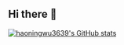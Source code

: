 ## Hi there 👋

[![haoningwu3639's GitHub stats](https://github-readme-stats.vercel.app/api?username=haoningwu3639)](https://github.com/anuraghazra/github-readme-stats)

<!--
**haoningwu3639/haoningwu3639** is a ✨ _special_ ✨ repository because its `README.md` (this file) appears on your GitHub profile.

Here are some ideas to get you started:

- 🔭 I’m currently working on ...
- 🌱 I’m currently learning ...
- 👯 I’m looking to collaborate on ...
- 🤔 I’m looking for help with ...
- 💬 Ask me about ...
- 📫 How to reach me: ...
- 😄 Pronouns: ...
- ⚡ Fun fact: ...
-->
